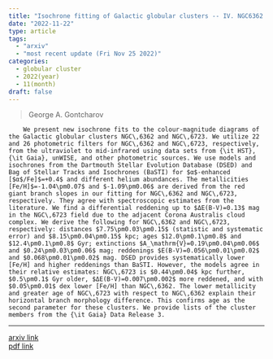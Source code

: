 ```yaml
---
title: "Isochrone fitting of Galactic globular clusters -- IV. NGC6362 and NGC6723 "
date: "2022-11-22"
type: article
tags:
  - "arxiv"
  - "most recent update (Fri Nov 25 2022)"
categories:
  - globular cluster
  - 2022(year)
  - 11(month)
draft: false
---
```

>  George A. Gontcharov

        We present new isochrone fits to the colour-magnitude diagrams of the Galactic globular clusters NGC\,6362 and NGC\,6723. We utilize 22 and 26 photometric filters for NGC\,6362 and NGC\,6723, respectively, from the ultraviolet to mid-infrared using data sets from {\it HST}, {\it Gaia}, unWISE, and other photometric sources. We use models and isochrones from the Dartmouth Stellar Evolution Database (DSED) and Bag of Stellar Tracks and Isochrones (BaSTI) for $α$-enhanced [$α$/Fe]$=+0.4$ and different helium abundances. The metallicities [Fe/H]$=-1.04\pm0.07$ and $-1.09\pm0.06$ are derived from the red giant branch slopes in our fitting for NGC\,6362 and NGC\,6723, respectively. They agree with spectroscopic estimates from the literature. We find a differential reddening up to $ΔE(B-V)=0.13$ mag in the NGC\,6723 field due to the adjacent Corona Australis cloud complex. We derive the following for NGC\,6362 and NGC\,6723, respectively: distances $7.75\pm0.03\pm0.15$ (statistic and systematic error) and $8.15\pm0.04\pm0.15$ kpc; ages $12.0\pm0.1\pm0.8$ and $12.4\pm0.1\pm0.8$ Gyr; extinctions $A_\mathrm{V}=0.19\pm0.04\pm0.06$ and $0.24\pm0.03\pm0.06$ mag; reddenings $E(B-V)=0.056\pm0.01\pm0.02$ and $0.068\pm0.01\pm0.02$ mag. DSED provides systematically lower [Fe/H] and higher reddenings than BaSTI. However, the models agree in their relative estimates: NGC\,6723 is $0.44\pm0.04$ kpc further, $0.5\pm0.1$ Gyr older, $ΔE(B-V)=0.007\pm0.002$ more reddened, and with $0.05\pm0.01$ dex lower [Fe/H] than NGC\,6362. The lower metallicity and greater age of NGC\,6723 with respect to NGC\,6362 explain their horizontal branch morphology difference. This confirms age as the second parameter for these clusters. We provide lists of the cluster members from the {\it Gaia} Data Release 3.

---

[arxiv link](https://arxiv.org/abs/2211.12684)  
[pdf link](https://arxiv.org/pdf/2211.12684)